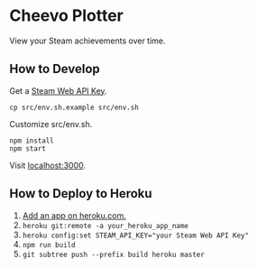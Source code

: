 # Cheevo Plotter

View your Steam achievements over time.

## How to Develop

Get a [Steam Web API Key](http://steamcommunity.com/dev/apikey).

    cp src/env.sh.example src/env.sh

Customize src/env.sh.

    npm install
    npm start

Visit [localhost:3000](http://localhost:3000/).

## How to Deploy to Heroku

1. [Add an app on heroku.com.](https://dashboard.heroku.com/new)
1. `heroku git:remote -a your_heroku_app_name`
1. `heroku config:set STEAM_API_KEY="your Steam Web API Key"`
1. `npm run build`
1. `git subtree push --prefix build heroku master`
